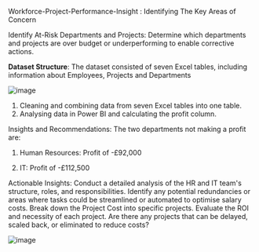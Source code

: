  Workforce-Project-Performance-Insight : Identifying The Key Areas of Concern
 
Identify At-Risk Departments and Projects: Determine which departments and projects are over budget or underperforming to enable corrective actions.

**Dataset Structure**: 
The dataset consisted of seven Excel tables, including information about Employees, Projects and Departments

![image](https://github.com/user-attachments/assets/6b97002e-5a30-45bc-93e1-e519aaaf061d)
1. Cleaning and combining data from seven Excel tables into one table.
2. Analysing data in Power BI and calculating the profit column.

 Insights and Recommendations:
 The two departments not making a profit are:
 
   1. Human Resources: Profit of -£92,000 

   2. IT: Profit of -£112,500

 Actionable Insights: 
Conduct a detailed analysis of the HR and IT team's structure, roles, and responsibilities.
Identify any potential redundancies or areas where tasks could be streamlined or automated to optimise salary costs.
Break down the Project Cost into specific projects. Evaluate the ROI and necessity of each project. Are there any projects that can be delayed, scaled back, or eliminated to reduce costs?

![image](https://github.com/user-attachments/assets/6d6790cd-5a6e-45d1-bb14-7135d527fd7b)








